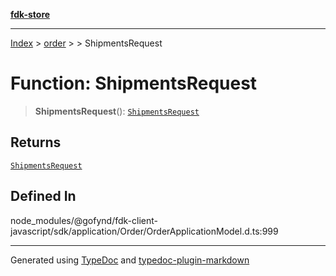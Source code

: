 [**fdk-store**](../../../README.md)
***

[Index](../../../API.md) > [order](../../README.md) > [<internal>](../README.md) > ShipmentsRequest

# Function: ShipmentsRequest

> **ShipmentsRequest**(): [`ShipmentsRequest`](../type-aliases/type-alias.ShipmentsRequest.md)

## Returns

[`ShipmentsRequest`](../type-aliases/type-alias.ShipmentsRequest.md)

## Defined In

node\_modules/@gofynd/fdk-client-javascript/sdk/application/Order/OrderApplicationModel.d.ts:999

***
Generated using [TypeDoc](https://typedoc.org/) and [typedoc-plugin-markdown](https://www.npmjs.com/package/typedoc-plugin-markdown)
